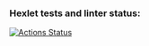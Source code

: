 ### Hexlet tests and linter status:
[![Actions Status](https://github.com/Tonia-SE/frontend-project-44/workflows/hexlet-check/badge.svg)](https://github.com/Tonia-SE/frontend-project-44/actions)